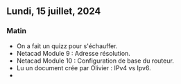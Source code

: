 
## Lundi, 15 juillet, 2024

### Matin
- On a fait un quizz pour s'échauffer.
- Netacad Module 9 : Adresse résolution.
- Netacad Module 10 : Configuration de base du routeur.
- Lu un document crée par Olivier : IPv4 vs Ipv6.
- 